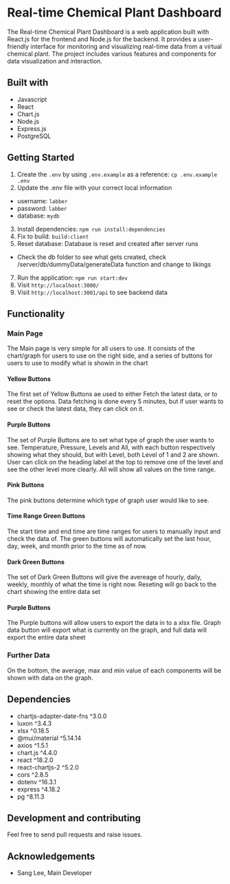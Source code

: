 # Real-time Chemical Plant Dashboard

The Real-time Chemical Plant Dashboard is a web application built with React.js for the frontend and Node.js for the backend. It provides a user-friendly interface for monitoring and visualizing real-time data from a virtual chemical plant. The project includes various features and components for data visualization and interaction.

## Built with

- Javascript
- React
- Chart.js
- Node.js
- Express.js
- PostgreSQL

## Getting Started

1. Create the `.env` by using `.env.example` as a reference: `cp .env.example .env`
2. Update the .env file with your correct local information

- username: `labber`
- password: `labber`
- database: `mydb`

3. Install dependencies: `npm run install:dependencies`
4. Fix to build: `build:client`
5. Reset database: Database is reset and created after server runs

- Check the db folder to see what gets created, check /server/db/dummyData/generateData function and change to likings

7. Run the application: `npm run start:dev`
8. Visit `http://localhost:3000/`
9. Visit `http://localhost:3001/api` to see backend data

## Functionality

### Main Page

The Main page is very simple for all users to use. It consists of the chart/graph for users to use on the right side, and a series of buttons for users to use to modify what is showin in the chart

#### Yellow Buttons

The first set of Yellow Buttons ae used to either Fetch the latest data, or to reset the options. Data fetching is done every 5 minutes, but if user wants to see or check the latest data, they can click on it.

#### Purple Buttons

The set of Purple Buttons are to set what type of graph the user wants to see. Temperature, Pressure, Levels and All, with each button respectively showing what they should, but with Level, both Level of 1 and 2 are shown. User can click on the heading label at the top to remove one of the level and see the other level more clearly. All will show all values on the time range.

#### Pink Buttons

The pink buttons determine which type of graph user would like to see.

#### Time Range Green Buttons

The start time and end time are time ranges for users to manually input and check the data of. The green buttons will automatically set the last hour, day, week, and month prior to the time as of now.

#### Dark Green Buttons

The set of Dark Green Buttons will give the avereage of hourly, daily, weekly, monthly of what the time is right now. Reseting will go back to the chart showing the entire data set

#### Purple Buttons

The Purple buttons will allow users to export the data in to a xlsx file. Graph data button will export what is currently on the graph, and full data will export the entire data sheet

### Further Data

On the bottom, the average, max and min value of each components will be shown with data on the graph.

## Dependencies

- chartjs-adapter-date-fns ^3.0.0
- luxon ^3.4.3
- xlsx ^0.18.5
- @mui/material ^5.14.14
- axios ^1.5.1
- chart.js ^4.4.0
- react ^18.2.0
- react-chartjs-2 ^5.2.0
- cors ^2.8.5
- dotenv ^16.3.1
- express ^4.18.2
- pg ^8.11.3

## Development and contributing

Feel free to send pull requests and raise issues.

## Acknowledgements

- Sang Lee, Main Developer
